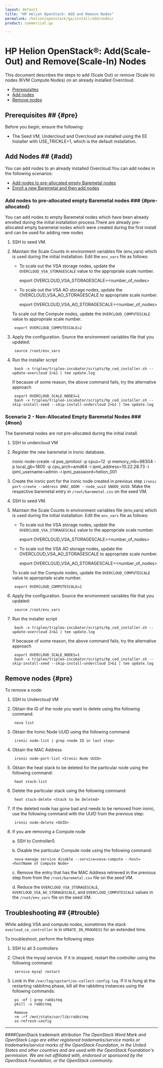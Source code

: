 ```yaml
---
layout: default
title: "HP Helion OpenStack: Add and Remove Nodes"
permalink: /helion/openstack/ga/install/add/nodes/
product: commercial.ga

---
```

<!--UNDER REVISION-->


<script>

function PageRefresh {
onLoad="window.refresh"
}

PageRefresh();

</script>

<!--
<p style="font-size: small;"> <a href="/helion/openstack/install-beta/prereqs/">&#9664; PREV</a> | <a href="/helion/openstack/install-beta-overview/">&#9650; UP</a> | <a href="/helion/openstack/install-beta/vsa/">NEXT &#9654;</a> </p>
-->

# HP Helion OpenStack&reg;: Add(Scale-Out) and Remove(Scale-In) Nodes

<!---This document describes the steps to add and remove nodes (scale in or scale out the VSA and Compute nodes) on an already installed overcloud-->
This document describes the steps to add (Scale Out) or remove (Scale In) nodes  (KVM Compute Nodes) on an already installed Overcloud. 

- [Prerequisites](#pre)
- [Add nodes](#add)
- [Remove nodes](#remove)

## Prerequisites ## {#pre}

Before you begin, ensure the following:

- The Seed VM, Undercloud and Overcloud are installed using the EE Installer with USE_TRICKLE=1, which is the default installation.

## Add Nodes ## {#add}

You can add nodes to an already installed Overcloud.You can add nodes in the following scenarios:

- [Add nodes to pre-allocated empty Baremetal nodes](#pre-allocated)
- [Enroll a new Baremetal and then add nodes](#non-allocated)

### Add nodes to pre-allocated empty Baremetal nodes ### {#pre-allocated}

You can add nodes to empty Baremetal nodes which have been already enrolled during the initial installation process.There are already pre-allocated empty baremetal nodes which were created during the first install and can be used for adding new nodes

1. SSH to seed VM.

2. Maintain the Scale Counts in environment variables file (env_vars) which is used during the initial installation. Edit the `env_vars` file as follows:

	- To scale out the VSA storage nodes, update the `OVERCLOUD_VSA_STORAGESCALE` value to the appropriale scale number.

		export OVERCLOUD_VSA_STORAGESCALE=<number_of_nodes>

	- To scale out the VSA AO storage nodes, update the OVERCLOUD_VSA_AO_STORAGESCALE to appropriate scale number.

		export OVERCLOUD_VSA_AO_STORAGESCALE=<number_of_nodes>

	To scale out the Compute nodes, update the `OVERCLOUD_COMPUTESCALE` value to appropriale scale number. 

		export OVERCLOUD_COMPUTESCALE=2

3. Apply the configuration. Source the environment variables file that  you updated:  

		source /root/env_vars

4. Run the installer script

		bash -x tripleo/tripleo-incubator/scripts/hp_ced_installer.sh --update-overcloud 2>&1 | tee update.log

	If because of some reason, the above command fails, try the alternative approach

		export OVERCLOUD_SCALE_NODES=1
		bash -x tripleo/tripleo-incubator/scripts/hp_ced_installer.sh --skip-install-seed --skip-install-undercloud 2>&1 | tee update.log

### Scenario 2 - Non-Allocated Empty Baremetal Nodes ### {#non}

The baremetal nodes are not pre-allocated during the initial install.

1. SSH to undercloud VM

2. Register the new baremetal in Ironic database. 

	ironic node-create -d pxe_ipmitool -p cpus=12 -p memory_mb=98304 -p local_gb=1800 -p
	cpu_arch=amd64 -i ipmi_address=10.22.28.73 -i ipmi_username=admin -i
	ipmi_password=helion_001

3. Create the ironic port for the ironic node created in previous step `ironic port-create --address $MAC_ADDR --node_uuid $NODE_UUID`. Make the respective baremetal entry in `/root/baremetal.csv` on the seed VM.

4. SSH to seed VM.

5. Maintain the Scale Counts in environment variables file (env_vars) which is used during the initial installation. Edit the `env_vars` file as follows:

	- To scale out the VSA storage nodes, update the `OVERCLOUD_VSA_STORAGESCALE` value to the appropriale scale number.

		export OVERCLOUD_VSA_STORAGESCALE=<number_of_nodes>

	- To scale out the VSA AO storage nodes, update the OVERCLOUD_VSA_AO_STORAGESCALE to appropriate scale number.

		export OVERCLOUD_VSA_AO_STORAGESCALE=<number_of_nodes>

	To scale out the Compute nodes, update the `OVERCLOUD_COMPUTESCALE` value to appropriale scale number. 

		export OVERCLOUD_COMPUTESCALE=2

6. Apply the configuration. Source the environment variables file that  you updated:  

		source /root/env_vars

7. Run the installer script

		bash -x tripleo/tripleo-incubator/scripts/hp_ced_installer.sh --update-overcloud 2>&1 | tee update.log

	If because of some reason, the above command fails, try the alternative approach

		export OVERCLOUD_SCALE_NODES=1
		bash -x tripleo/tripleo-incubator/scripts/hp_ced_installer.sh --skip-install-seed --skip-install-undercloud 2>&1 | tee update.log

## Remove nodes {#pre}

To remove a node:

1. SSH to Undercloud VM

2. Obtain the ID of the node you want to delete using the following command:

		nova list

3. Obtain the Ironic Node UUID using the following command: 

		ironic node-list | grep <node ID in last step>

4. Obtain the MAC Address 

		ironic node-port-list <Ironic Node UUID>

5. Obtain the heat stack to be deleted for the particular node using the following command:
 
		heat stack-list

6. Delete the particular stack using the following command:

		heat stack-delete <Stack to be Deleted>

7. If the deleted node has gone bad and needs to be removed from ironic, use the following command with the UUID from the previous step:

		ironic node-delete <UUID>

8. If you are removing a Compute node 

	a. SSH to Controller0. 

	b. Disable the particular Compute node using the following command:

		nova-manage service disable --service=nova-compute --host=<hostName of Compute Node>

	c. Remove the entry that has the MAC Address retrieved in the previous step from from the `/root/baremetal.csv` file on the seed VM.

    d. Reduce the `OVERCLOUD_VSA_STORAGESCALE`, `OVERCLOUD_VSA_AO_STORAGESCALE`, and `OVERCLOUD_COMPUTESCALE` values in the `/root/env_vars` file on the seed VM. 

## Troubleshooting ## {#trouble}

While adding VSA and compute nodes, sometimes the stack `ovecloud_ce_controller` is in `UPDATE_IN_PROGRESS` for an extended time. 

To troubleshoot, perform the following steps

1. SSH to all 3 controllers

2. Check the mysql service. If it is stopped, restart the controller using the following command: 

		service mysql restart

4. Look in the `/var/log/upstart/os-collect-config.log`. If it is hung at the restarting rabbitmq phase, kill all the rabbitmq instances using the following commands:

		ps -ef | grep rabbitmq
		pkill -u rabbitmq

		Remove 
		rm -rf /mnt/state/var/lib/rabbitmq
		os-refresh-config

----
####OpenStack trademark attribution
*The OpenStack Word Mark and OpenStack Logo are either registered trademarks/service marks or trademarks/service marks of the OpenStack Foundation, in the United States and other countries and are used with the OpenStack Foundation's permission. We are not affiliated with, endorsed or sponsored by the OpenStack Foundation, or the OpenStack community.*

     
